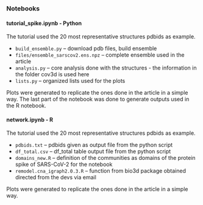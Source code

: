 ### Notebooks

#### tutorial_spike.ipynb - Python
The tutorial used the 20 most representative structures pdbids as example.

- `build_ensemble.py` – download pdb files, build ensemble
- `files/ensemble_sarscov2.ens.npz` – complete ensemble used in the article
- `analysis.py` – core analysis done with the structures - the information in the folder cov3d is used here
- `lists.py` – organized lists used for the plots 
 
Plots were generated to replicate the ones done in the article in a simple way. 
The last part of the notebook was done to generate outputs used in the R notebook.

#### network.ipynb - R
The tutorial used the 20 most representative structures pdbids as example.

- `pdbids.txt` – pdbids given as output file from the python script
- `df_total.csv` – df_total table output file from the python script
- `domains_new.R` – definition of the communities as domains of the protein spike of SARS-CoV-2 for the notebook
- `remodel.cna_igraph2.0.3.R` – function from bio3d package obtained directed from the devs via email

Plots were generated to replicate the ones done in the article in a simple way. 
